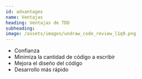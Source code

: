 ```yaml
---
id: advantages
name: Ventajas
heading: Ventajas de TDD
subheading:
image: /assets/images/undraw_code_review_l1q9.png
---
```


- Confianza
- Minimiza la cantidad de código a escribir
- Mejora el diseño del código
- Desarrollo más rápido